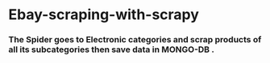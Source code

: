 # Ebay-scraping-with-scrapy

### The Spider goes to Electronic categories and scrap products of all its subcategories then save data in MONGO-DB .